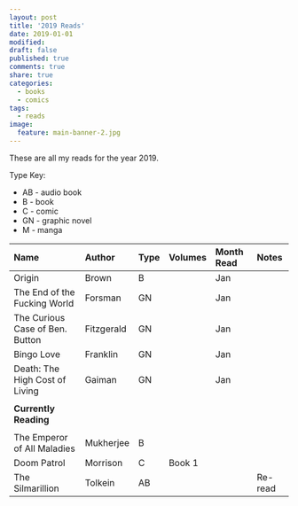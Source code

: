 ```yaml
---
layout: post
title: '2019 Reads'
date: 2019-01-01
modified:
draft: false
published: true
comments: true
share: true
categories:
  - books
  - comics
tags:
  - reads
image:
  feature: main-banner-2.jpg
---
```


These are all my reads for the year 2019.

Type Key:
* AB - audio book
* B - book
* C - comic
* GN - graphic novel
* M - manga

| Name                               | Author     | Type  | Volumes | Month Read   | Notes               |
|:-----------------------------------|:-----------|:------|:--------|:-------------|:--------------------|
| Origin                             | Brown      | B     |         | Jan          |                     |
| The End of the Fucking World       | Forsman    | GN    |         | Jan          |                     |
| The Curious Case of Ben. Button    | Fitzgerald | GN    |         | Jan          |                     |
| Bingo Love                         | Franklin   | GN    |         | Jan          |                     |
| Death: The High Cost of Living     | Gaiman     | GN    |         | Jan          |                     |
|                                    |            |       |         |              |                     |
| <b>Currently Reading</b>           |            |       |         |              |                     |
|                                    |            |       |         |              |                     |
| The Emperor of All Maladies        | Mukherjee  | B     |         |              |                     |
| Doom Patrol                        | Morrison   | C     | Book 1  |              |                     |
| The Silmarillion                   | Tolkein    | AB    |         |              | Re-read             |

